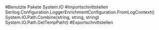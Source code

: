 #Benutzte Pakete
System.IO
#Importschnittstellen
Serilog.Configuration.LoggerEnrichmentConfiguration.FromLogContext()
System.IO.Path.Combine(string, string, string)
System.IO.Path.GetTempPath()
#Exportschnittstellen
